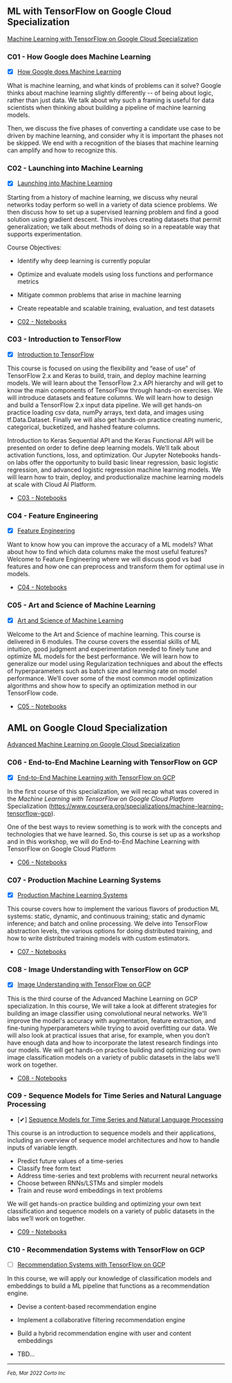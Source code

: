 ## ML with TensorFlow on Google Cloud Specialization

[Machine Learning with TensorFlow on Google Cloud Specialization](https://www.coursera.org/specializations/machine-learning-tensorflow-gcp)

### C01 - How Google does Machine Learning
 - [x] [How Google does Machine Learning](https://www.coursera.org/learn/google-machine-learning?specialization=machine-learning-tensorflow-gcp)

 What is machine learning, and what kinds of problems can it solve? Google thinks about machine learning slightly differently -- of being about logic, rather than just data. We talk about why such a framing is useful for data scientists when thinking about building a pipeline of machine learning models.

Then, we discuss the five phases of converting a candidate use case to be driven by machine learning, and consider why it is important the phases not be skipped. We end with a recognition of the biases that machine learning can amplify and how to recognize this.

### C02 - Launching into Machine Learning
 - [x] [Launching into Machine Learning](https://www.coursera.org/learn/launching-machine-learning?specialization=machine-learning-tensorflow-gcp)

Starting from a history of machine learning, we discuss why neural networks today perform so well in a variety of data science problems. We then discuss how to set up a supervised learning problem and find a good solution using gradient descent. This involves creating datasets that permit generalization; we talk about methods of doing so in a repeatable way that supports experimentation.

Course Objectives:
  - Identify why deep learning is currently popular
  - Optimize and evaluate models using loss functions and performance metrics
  - Mitigate common problems that arise in machine learning
  - Create repeatable and scalable training, evaluation, and test datasets

- [C02 - Notebooks](https://github.com/pascal-p/ML_wtih_TF_GCP/blob/main/C02)


### C03 - Introduction to TensorFlow

- [x] [Introduction to TensorFlow](https://www.coursera.org/learn/intro-tensorflow?specialization=machine-learning-tensorflow-gcp)

This course is focused on using the flexibility and “ease  of use” of TensorFlow 2.x and Keras to build, train, and deploy machine learning models.  We will learn about the TensorFlow 2.x API hierarchy and will get to know the main components of TensorFlow through hands-on exercises.  We will introduce datasets and feature columns. We will learn how to design and build a TensorFlow 2.x input data pipeline. We will get hands-on practice loading csv data, numPy arrays, text data, and images using tf.Data.Dataset. Finally we will also get hands-on practice creating numeric, categorical, bucketized, and hashed feature columns.

Introduction to Keras Sequential API and the Keras Functional API will be presented on order to define deep learning models. We’ll talk about activation functions, loss, and optimization. Our Jupyter Notebooks hands-on labs offer the opportunity to build basic linear regression, basic logistic regression, and advanced logistic regression machine learning models. We will learn how to train, deploy, and productionalize machine learning models at scale with Cloud AI Platform.

- [C03 - Notebooks](https://github.com/pascal-p/ML_wtih_TF_GCP/blob/main/C03)

### C04 - Feature Engineering

- [x] [Feature Engineering](https://www.coursera.org/learn/feature-engineering?specialization=machine-learning-tensorflow-gcp)

Want to know how you can improve the accuracy of a ML models? What about how to find which data columns make the most useful features? Welcome to Feature Engineering where we will discuss good vs bad features and how one can preprocess and transform them for optimal use in models.

- [C04 - Notebooks](https://github.com/pascal-p/ML_wtih_TF_GCP/blob/main/C04)

### C05 - Art and Science of Machine Learning

- [x] [Art and Science of Machine Learning](https://www.coursera.org/learn/art-science-ml?specialization=machine-learning-tensorflow-gcp)

Welcome to the Art and Science of machine learning. This course is delivered in 6 modules. The course covers the essential skills of ML intuition, good judgment and experimentation needed to finely tune and optimize ML models for the best performance. We will learn how to generalize our model using Regularization techniques and about the effects of hyperparameters such as batch size and learning rate on model performance.  We’ll cover some of the most common model optimization algorithms and show how to specify an optimization method in our TensorFlow code.

- [C05 - Notebooks](https://github.com/pascal-p/ML_wtih_TF_GCP/blob/main/C05)

## AML on Google Cloud Specialization

[Advanced Machine Learning on Google Cloud Specialization](https://www.coursera.org/specializations/advanced-machine-learning-tensorflow-gcp)

### C06 - End-to-End Machine Learning with TensorFlow on GCP

 - [x] [End-to-End Machine Learning with TensorFlow on GCP](https://www.coursera.org/learn/end-to-end-ml-tensorflow-gcp)

 In the first course of this specialization, we will recap what was covered in the *Machine Learning with TensorFlow on Google Cloud Platform* Specialization (https://www.coursera.org/specializations/machine-learning-tensorflow-gcp).

One of the best ways to review something is to work with the concepts and technologies that we have learned.
So, this course is set up as a workshop and in this workshop, we will do End-to-End Machine Learning with TensorFlow on Google Cloud Platform

- [C06 - Notebooks](https://github.com/pascal-p/ML_wtih_TF_GCP/blob/main/C06)


### C07 - Production Machine Learning Systems
 - [x] [Production Machine Learning Systems](https://www.coursera.org/learn/gcp-production-ml-systems)

This course covers how to implement the various flavors of production ML systems: static, dynamic, and continuous training; static and dynamic inference; and batch and online processing.
We delve into TensorFlow abstraction levels, the various options for doing distributed training, and how to write distributed training models with custom estimators.

 - [C07 - Notebooks](https://github.com/pascal-p/ML_wtih_TF_GCP/blob/main/C07)


### C08 - Image Understanding with TensorFlow on GCP

 - [x] [Image Understanding with TensorFlow on GCP](https://www.coursera.org/learn/image-understanding-tensorflow-gcp)

This is the third course of the Advanced Machine Learning on GCP specialization.
In this course, We will take a look at different strategies for building an image classifier using convolutional neural networks. We'll improve the model's accuracy with augmentation, feature extraction, and fine-tuning hyperparameters while trying to avoid overfitting our data. We will also look at practical issues that arise, for example, when you don’t have enough data and how to incorporate the latest research findings into our models.
We will get hands-on practice building and optimizing our own image classification models on a variety of public datasets in the labs we’ll work on together.
  - [C08 - Notebooks](https://github.com/pascal-p/ML_wtih_TF_GCP/blob/main/C08)


### C09 - Sequence Models for Time Series and Natural Language Processing

 - [✔] [Sequence Models for Time Series and Natural Language Processing](https://www.coursera.org/learn/sequence-models-tensorflow-gcp)

This course is an introduction to sequence models and their applications, including an overview of sequence model architectures and how to handle inputs of variable length.
  -  Predict future values of a time-series
  -  Classify free form text
  -  Address time-series and text problems with recurrent neural networks
  -  Choose between RNNs/LSTMs and simpler models
  -  Train and reuse word embeddings in text problems

We will get hands-on practice building and optimizing your own text classification and sequence models on a variety of public datasets in the labs we’ll work on together.

 - [C09 - Notebooks](https://github.com/pascal-p/ML_wtih_TF_GCP/blob/main/C09)


### C10 - Recommendation Systems with TensorFlow on GCP

 - [ ] [Recommendation Systems with TensorFlow on GCP](https://www.coursera.org/learn/recommendation-models-gcp)

In this course, we will apply our knowledge of classification models and embeddings to build a ML pipeline that functions as a recommendation engine.
  -  Devise a content-based recommendation engine
  -  Implement a collaborative filtering recommendation engine
  -  Build a hybrid recommendation engine with user and content embeddings

 - TBD...

<hr />
<p><sub><em>Feb, Mar 2022 Corto Inc</sub></em></p>
